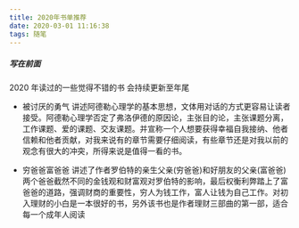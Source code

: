 ```yaml
---
title: 2020年书单推荐
date: 2020-03-01 11:16:38
tags: 随笔
---
```


##### 写在前面

2020 年读过的一些觉得不错的书 会持续更新至年尾

- 被讨厌的勇气
  讲述阿德勒心理学的基本思想，文体用对话的方式更容易让读者接受。阿德勒心理学否定了弗洛伊德的原因论，主张目的论，主张课题分离，工作课题、爱的课题、交友课题。并宣称一个人想要获得幸福自我接纳、他者信赖和他者贡献，对我来说有的章节需要仔细阅读，有些章节还是对我以前的观念有很大的冲突，所得来说是值得一看的书。

- 穷爸爸富爸爸
  讲述了作者罗伯特的亲生父亲(穷爸爸)和好朋友的父亲(富爸爸)两个爸爸截然不同的金钱观和财富观对罗伯特的影响，最后权衡利弊踏上了富爸爸的道路，强调财商的重要性，穷人为钱工作，富人让钱为自己工作。对初入理财的小白是一本很好的书，另外该书也是作者理财三部曲的第一部，适合每一个成年人阅读
